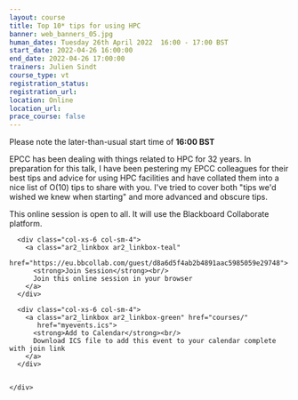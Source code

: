 ```yaml
---
layout: course
title: Top 10* tips for using HPC
banner: web_banners_05.jpg
human_dates: Tuesday 26th April 2022  16:00 - 17:00 BST
start_date: 2022-04-26 16:00:00
end_date: 2022-04-26 17:00:00
trainers: Julien Sindt
course_type: vt
registration_status:
registration_url:
location: Online
location_url:
prace_course: false
---
```


 Please note the later-than-usual start time of **16:00 BST**


EPCC has been dealing with things related to HPC for 32 years. In preparation for this talk, I have been pestering my EPCC colleagues for their best tips and advice for using HPC facilities and have collated them into a nice list of O(10) tips to share with you. I've tried to cover both "tips we'd wished we knew when starting" and more advanced and obscure tips.



This online session is open to all. It will use the Blackboard Collaborate platform.



<section id="service">

  <div class="row ">	

      <div class="col-xs-6 col-sm-4">
        <a class="ar2_linkbox ar2_linkbox-teal" 
          href="https://eu.bbcollab.com/guest/d8a6d5f4ab2b4891aac5985059e29748">
          <strong>Join Session</strong><br/>
          Join this online session in your browser
        </a>
      </div>

      <div class="col-xs-6 col-sm-4">
        <a class="ar2_linkbox ar2_linkbox-green" href="courses/"
           href="myevents.ics">
          <strong>Add to Calendar</strong><br/>
          Download ICS file to add this event to your calendar complete with join link
        </a>
      </div>

											
    </div>




<!--
<h2><a name="video">Video</a></h2>

<div>

<iframe title="Video"  width="560" height="315" src="https://www.youtube.com/embed/XXXXXXXXXXX" frameborder="0" allow="accelerometer; autoplay; encrypted-media; gyroscope; picture-in-picture" allowfullscreen></iframe>

</div>

-->

<!--

<section id="service">
  <div class="container">
    <div class="row ">	



      <div class="col-xs-6 col-sm-4">
        <a class="ar2_linkbox ar2_linkbox-teal" href="  ">
          <strong>Transcript</strong><br/>
          Download a transcript of the video audio
        </a>
      </div>



      <div class="col-xs-6 col-sm-4">
        <a class="ar2_linkbox ar2_linkbox-green" href="courses/"
           href="ARCHER2_Training_VT.pdf">
          <strong>Slides</strong><br/>
          Download pdf of the presentation.
        </a>
      </div>
										
    </div>
  </div>
</section>
-->
